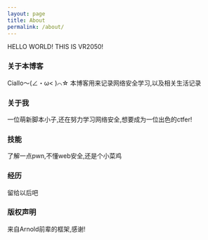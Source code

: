 ```yaml
---
layout: page
title: About
permalink: /about/
---
```


HELLO WORLD! THIS IS VR2050!

### 关于本博客

Ciallo～(∠・ω< )⌒☆
本博客用来记录网络安全学习,以及相关生活记录


### 关于我

一位萌新脚本小子,还在努力学习网络安全,想要成为一位出色的ctfer!

### 技能

了解一点pwn,不懂web安全,还是个小菜鸡


### 经历

留给以后吧


### 版权声明

来自Arnold前辈的框架,感谢!


